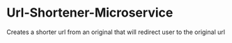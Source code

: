 # Url-Shortener-Microservice
Creates a shorter url from an original that will redirect user to the original url
